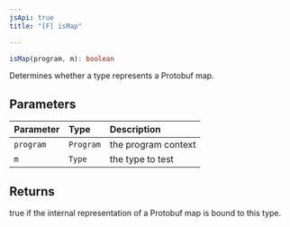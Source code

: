 ```yaml
---
jsApi: true
title: "[F] isMap"

---
```

```ts
isMap(program, m): boolean
```

Determines whether a type represents a Protobuf map.

## Parameters

| Parameter | Type | Description |
| :------ | :------ | :------ |
| `program` | `Program` | the program context |
| `m` | `Type` | the type to test |

## Returns

true if the internal representation of a Protobuf map is bound to this type.
